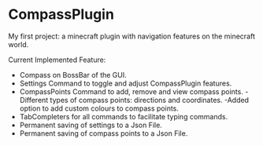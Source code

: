 # CompassPlugin

My first project: a minecraft plugin with navigation features on the minecraft world.

Current Implemented Feature:
- Compass on BossBar of the GUI.
- Settings Command to toggle and adjust CompassPlugin features.
- CompassPoints Command to add, remove and view compass points.
  -Different types of compass points: directions and coordinates.
  -Added option to add custom colours to compass points.
- TabCompleters for all commands to facilitate typing commands.
- Permanent saving of settings to a Json File.
- Permanent saving of compass points to a Json File.
